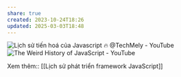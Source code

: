 ```yaml
---
share: true
created: 2023-10-24T18:26
updated: 2025-03-03T18:48
---
```

![Lịch sử tiến hoá của Javascript 🔥 @TechMely - YouTube](https://youtu.be/Q-oYIbbJSrI)
![The Weird History of JavaScript - YouTube](https://youtu.be/Sh6lK57Cuk4)

Xem thêm:: [[Lịch sử phát triển framework JavaScript]]
